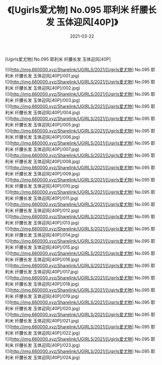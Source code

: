 ﻿---
layout: post
title:  《[Ugirls爱尤物] No.095 耶利米 纤腰长发 玉体迎风[40P]》
date:   2021-03-22
img: http://img.660000.xyz/Sharelink/UGIRLS/2021/[Ugirls爱尤物] No.095 耶利米 纤腰长发 玉体迎风[40P]/000.jpg
categories: [美女, 清纯, 唯美]
---

[Ugirls爱尤物] No.095 耶利米 纤腰长发 玉体迎风[40P]

  ![](http://img.660000.xyz/Sharelink/UGIRLS/2021/[Ugirls爱尤物] No.095 耶利米 纤腰长发 玉体迎风[40P]/001.jpg) <br> ![](http://img.660000.xyz/Sharelink/UGIRLS/2021/[Ugirls爱尤物] No.095 耶利米 纤腰长发 玉体迎风[40P]/002.jpg) <br> ![](http://img.660000.xyz/Sharelink/UGIRLS/2021/[Ugirls爱尤物] No.095 耶利米 纤腰长发 玉体迎风[40P]/003.jpg) <br> ![](http://img.660000.xyz/Sharelink/UGIRLS/2021/[Ugirls爱尤物] No.095 耶利米 纤腰长发 玉体迎风[40P]/004.jpg) <br> ![](http://img.660000.xyz/Sharelink/UGIRLS/2021/[Ugirls爱尤物] No.095 耶利米 纤腰长发 玉体迎风[40P]/005.jpg) <br> ![](http://img.660000.xyz/Sharelink/UGIRLS/2021/[Ugirls爱尤物] No.095 耶利米 纤腰长发 玉体迎风[40P]/006.jpg) <br> ![](http://img.660000.xyz/Sharelink/UGIRLS/2021/[Ugirls爱尤物] No.095 耶利米 纤腰长发 玉体迎风[40P]/007.jpg) <br> ![](http://img.660000.xyz/Sharelink/UGIRLS/2021/[Ugirls爱尤物] No.095 耶利米 纤腰长发 玉体迎风[40P]/008.jpg) <br> ![](http://img.660000.xyz/Sharelink/UGIRLS/2021/[Ugirls爱尤物] No.095 耶利米 纤腰长发 玉体迎风[40P]/009.jpg) <br> ![](http://img.660000.xyz/Sharelink/UGIRLS/2021/[Ugirls爱尤物] No.095 耶利米 纤腰长发 玉体迎风[40P]/010.jpg) <br> ![](http://img.660000.xyz/Sharelink/UGIRLS/2021/[Ugirls爱尤物] No.095 耶利米 纤腰长发 玉体迎风[40P]/011.jpg) <br> ![](http://img.660000.xyz/Sharelink/UGIRLS/2021/[Ugirls爱尤物] No.095 耶利米 纤腰长发 玉体迎风[40P]/012.jpg) <br> ![](http://img.660000.xyz/Sharelink/UGIRLS/2021/[Ugirls爱尤物] No.095 耶利米 纤腰长发 玉体迎风[40P]/013.jpg) <br> ![](http://img.660000.xyz/Sharelink/UGIRLS/2021/[Ugirls爱尤物] No.095 耶利米 纤腰长发 玉体迎风[40P]/014.jpg) <br> ![](http://img.660000.xyz/Sharelink/UGIRLS/2021/[Ugirls爱尤物] No.095 耶利米 纤腰长发 玉体迎风[40P]/015.jpg) <br> ![](http://img.660000.xyz/Sharelink/UGIRLS/2021/[Ugirls爱尤物] No.095 耶利米 纤腰长发 玉体迎风[40P]/016.jpg) <br> ![](http://img.660000.xyz/Sharelink/UGIRLS/2021/[Ugirls爱尤物] No.095 耶利米 纤腰长发 玉体迎风[40P]/017.jpg) <br> ![](http://img.660000.xyz/Sharelink/UGIRLS/2021/[Ugirls爱尤物] No.095 耶利米 纤腰长发 玉体迎风[40P]/018.jpg) <br> ![](http://img.660000.xyz/Sharelink/UGIRLS/2021/[Ugirls爱尤物] No.095 耶利米 纤腰长发 玉体迎风[40P]/019.jpg) <br> ![](http://img.660000.xyz/Sharelink/UGIRLS/2021/[Ugirls爱尤物] No.095 耶利米 纤腰长发 玉体迎风[40P]/020.jpg) <br> ![](http://img.660000.xyz/Sharelink/UGIRLS/2021/[Ugirls爱尤物] No.095 耶利米 纤腰长发 玉体迎风[40P]/021.jpg) <br> ![](http://img.660000.xyz/Sharelink/UGIRLS/2021/[Ugirls爱尤物] No.095 耶利米 纤腰长发 玉体迎风[40P]/022.jpg) <br> ![](http://img.660000.xyz/Sharelink/UGIRLS/2021/[Ugirls爱尤物] No.095 耶利米 纤腰长发 玉体迎风[40P]/023.jpg) <br> ![](http://img.660000.xyz/Sharelink/UGIRLS/2021/[Ugirls爱尤物] No.095 耶利米 纤腰长发 玉体迎风[40P]/024.jpg) <br>